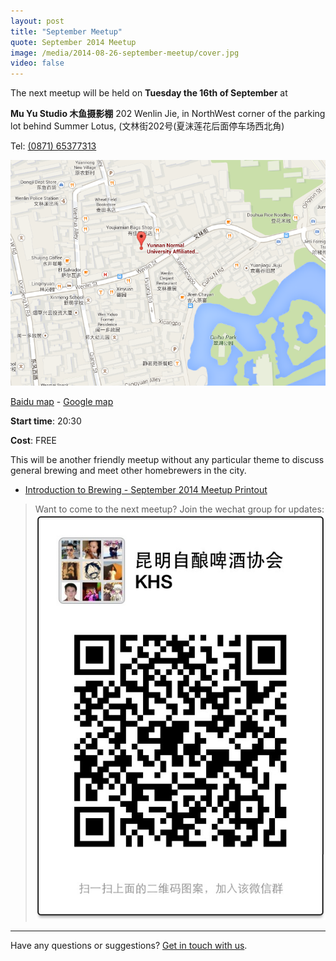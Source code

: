 ```yaml
---
layout: post
title: "September Meetup"
quote: September 2014 Meetup
image: /media/2014-08-26-september-meetup/cover.jpg
video: false
---
```


The next meetup will be held on **Tuesday the 16th of September** at

**Mu Yu Studio 木鱼摄影棚**
202 Wenlin Jie, in NorthWest corner of the parking lot behind Summer Lotus, (文林街202号(夏沫莲花后面停车场西北角)

Tel: [(0871) 65377313](tel:087165377313)

!["Map to Mu Yu Studio"](/media/2014-08-26-september-meetup/map-english.png)

[Baidu map](http://j.map.baidu.com/54PRv) - [Google map](https://www.google.com/maps/place/Yunnan+Normal+University+Affiliated+Elementary+School+%EF%BC%88Wenlin+Street%EF%BC%89,+Wuhua,+Kunming,+Yunnan,+China,+650031/@25.0513201,102.7008532,17z/data=!4m2!3m1!1s0x36d083c4e3e50c55:0xcb5c76a563e6bab7?hl=en)

**Start time**: 20:30

**Cost**: FREE

This will be another friendly meetup without any particular theme to discuss general brewing and meet other homebrewers in the city.

* [Introduction to Brewing - September 2014 Meetup Printout](/media/files/introduction-to-brewing--english.pdf)

> Want to come to the next meetup? Join the wechat group for updates:
![KHS Wechat Group QR Code](/media/qr-code.jpg)

-----
Have any questions or suggestions? [Get in touch with us](mailto:hello@kunmingbeer.org).
